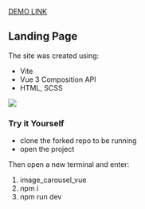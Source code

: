 [DEMO LINK](https://main--jazzy-pudding-763d76.netlify.app/)

## Landing Page

The site was created using:
- Vite
- Vue 3 Composition API
- HTML, SCSS

<p><img src="https://i.ibb.co/Z1SR7Bd/screencapture-localhost-5173-2023-08-04-14-42-55.png"></p>

<h3>Try it Yourself</h3>

- clone the forked repo to be running
- open the project

Then open a new terminal and enter:

1. image_carousel_vue
2. npm i
3. npm run dev
